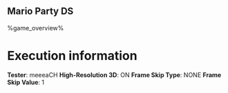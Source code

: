 ## Mario Party DS

%game_overview%

# Execution information

**Tester**: meeeaCH
**High-Resolution 3D**: ON
**Frame Skip Type**: NONE
**Frame Skip Value**: 1